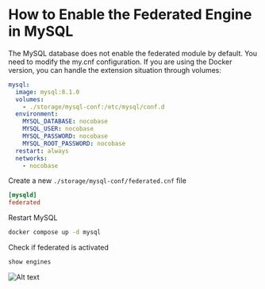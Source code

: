 # How to Enable the Federated Engine in MySQL

The MySQL database does not enable the federated module by default. You need to modify the my.cnf configuration. If you are using the Docker version, you can handle the extension situation through volumes:

```yml
mysql:
  image: mysql:8.1.0
  volumes:
    - ./storage/mysql-conf:/etc/mysql/conf.d
  environment:
    MYSQL_DATABASE: nocobase
    MYSQL_USER: nocobase
    MYSQL_PASSWORD: nocobase
    MYSQL_ROOT_PASSWORD: nocobase
  restart: always
  networks:
    - nocobase
```

Create a new `./storage/mysql-conf/federated.cnf` file

```ini
[mysqld]
federated
```

Restart MySQL

```bash
docker compose up -d mysql
```

Check if federated is activated

```sql
show engines
```

![Alt text](https://static-docs.nocobase.com/ac5d97cf902ad164e141633a41a23e46.png)
